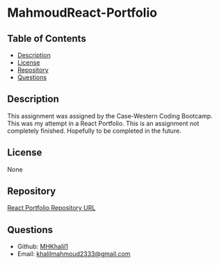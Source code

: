 # MahmoudReact-Portfolio

## Table of Contents
- [Description](#description)
- [License](#license)
- [Repository](#repository)
- [Questions](#questions)
## Description
This assignment was assigned by the Case-Western Coding Bootcamp. This was my attempt in a React Portfolio. This is an assignment not completely finished. Hopefully to be completed in the future.
## License
None
## Repository
[React Portfolio Repository URL](https://github.com/MHKhalil1/MahmoudReact-Portfolio.git)
## Questions
- Github: [MHKhalil1](https://github.com/MHKhalil1)
- Email: [khalilmahmoud2333@gmail.com](mailto:user@example.com)
